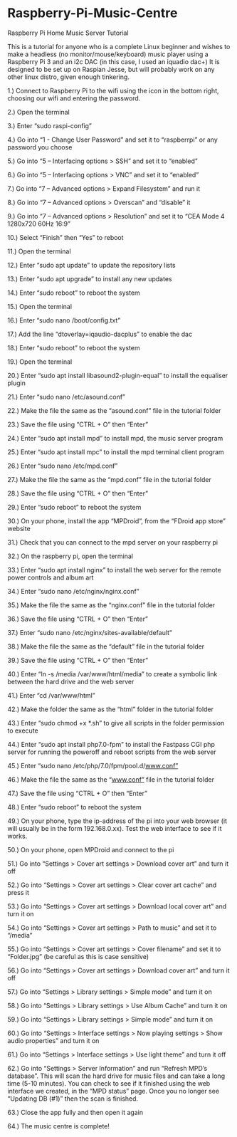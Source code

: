 # Raspberry-Pi-Music-Centre
Raspberry Pi Home Music Server Tutorial

This is a tutorial for anyone who is a complete Linux beginner and wishes to make a headless (no monitor/mouse/keyboard) music player using a Raspberry Pi 3 and an i2c DAC (in this case, I used an iquadio dac+)
It is designed to be set up on Raspian Jesse, but will probably work on any other linux distro, given enough tinkering.

1.)	Connect to Raspberry Pi to the wifi using the icon in the bottom right, choosing our wifi and entering the password.

2.)	Open the terminal 

3.)	Enter “sudo raspi-config”

4.)	Go into “1 - Change User Password” and set it to “raspberrpi” or any password you choose

5.)	Go into “5 – Interfacing options > SSH” and set it to “enabled”

6.)	Go into “5 – Interfacing options > VNC” and set it to “enabled”

7.)	Go into “7 – Advanced options > Expand Filesystem” and run it

8.)	Go into “7 – Advanced options > Overscan” and “disable” it

9.)	Go into “7 – Advanced options > Resolution” and set it to “CEA Mode 4 1280x720 60Hz 16:9”

10.)	Select “Finish” then “Yes” to reboot



11.)	Open the terminal

12.)	Enter “sudo apt update” to update the repository lists

13.)	Enter “sudo apt upgrade” to install any new updates

14.)	Enter “sudo reboot” to reboot the system



15.)	Open the terminal

16.)	Enter “sudo nano /boot/config.txt”

17.)	Add the line “dtoverlay=iqaudio-dacplus” to enable the dac

18.)	Enter “sudo reboot” to reboot the system



19.)	Open the terminal

20.)	Enter “sudo apt install libasound2-plugin-equal” to install the equaliser plugin

21.)	Enter “sudo nano /etc/asound.conf”

22.)	Make the file the same as the “asound.conf” file in the tutorial folder

23.)	Save the file using “CTRL + O” then “Enter”



24.)	Enter “sudo apt install mpd” to install mpd, the music server program

25.)	Enter “sudo apt install mpc” to install the mpd terminal client program

26.)	Enter “sudo nano /etc/mpd.conf”

27.)	Make the file the same as the “mpd.conf” file in the tutorial folder

28.)	Save the file using “CTRL + O” then “Enter”

29.)	Enter “sudo reboot” to reboot the system



30.)	On your phone, install the app “MPDroid”, from the “FDroid app store” website

31.)	Check that you can connect to the mpd server on your raspberry pi



32.)	On the raspberry pi, open the terminal

33.)	Enter “sudo apt install nginx” to install the web server for the remote power controls and album art

34.)	Enter “sudo nano /etc/nginx/nginx.conf” 

35.)	Make the file the same as the “nginx.conf” file in the tutorial folder

36.)	Save the file using “CTRL + O” then “Enter”

37.)	Enter “sudo nano /etc/nginx/sites-available/default” 

38.)	Make the file the same as the “default” file in the tutorial folder

39.)	Save the file using “CTRL + O” then “Enter”

40.)	Enter “ln -s /media /var/www/html/media” to create a symbolic link between the hard drive and the web server

41.)	Enter “cd /var/www/html”

42.)	Make the folder the same as the “html” folder in the tutorial folder

43.)	Enter “sudo chmod +x *.sh” to give all scripts in the folder permission to execute



44.)	Enter “sudo apt install php7.0-fpm” to install the Fastpass CGI php server for running the poweroff and reboot scripts from the web server

45.)	Enter “sudo nano /etc/php/7.0/fpm/pool.d/www.conf”

46.)	Make the file the same as the “www.conf” file in the tutorial folder

47.)	Save the file using “CTRL + O” then “Enter”

48.)	Enter “sudo reboot” to reboot the system



49.)	On your phone, type the ip-address of the pi into your web browser (it will usually be in the form 192.168.0.xx). Test the web interface to see if it works. 



50.)	On your phone, open MPDroid and connect to the pi

51.)	Go into “Settings > Cover art settings > Download cover art” and turn it off

52.)	Go into “Settings > Cover art settings > Clear cover art cache” and press it

53.)	Go into “Settings > Cover art settings > Download local cover art” and turn it on

54.)	Go into “Settings > Cover art settings > Path to music” and set it to “/media”

55.)	Go into “Settings > Cover art settings > Cover filename” and set it to “Folder.jpg” (be careful as this is case sensitive)

56.)	Go into “Settings > Cover art settings > Download cover art” and turn it off

57.)	Go into “Settings > Library settings > Simple mode” and turn it on

58.)	Go into “Settings > Library settings > Use Album Cache” and turn it on

59.)	Go into “Settings > Library settings > Simple mode” and turn it on

60.)	Go into “Settings > Interface settings > Now playing settings > Show audio properties” and turn it on

61.)	Go into “Settings > Interface settings > Use light theme” and turn it off

62.)	Go into “Settings > Server Information” and run “Refresh MPD’s database”. This will scan the hard drive for music files and can take a long time (5-10 minutes). You can check to see if it finished using the web interface we created, in the “MPD status” page. Once you no longer see “Updating DB (#1)” then the scan is finished.

63.)	Close the app fully and then open it again

64.)	The music centre is complete!
